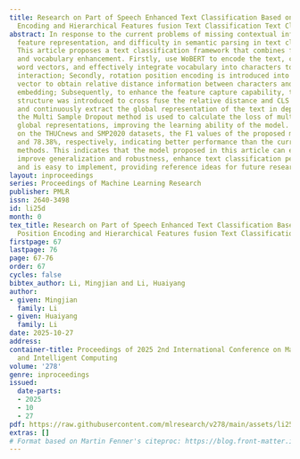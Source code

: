 ```yaml
---
title: Research on Part of Speech Enhanced Text Classification Based on Rotation Position
  Encoding and Hierarchical Features fusion Text Classification Text Classification
abstract: In response to the current problems of missing contextual information, incomplete
  feature representation, and difficulty in semantic parsing in text classification.
  This article proposes a text classification framework that combines feature fusion
  and vocabulary enhancement. Firstly, use WoBERT to encode the text, collect dynamic
  word vectors, and effectively integrate vocabulary into characters to enhance boundary
  interaction; Secondly, rotation position encoding is introduced into the character
  vector to obtain relative distance information between characters and improve feature
  embedding; Subsequently, to enhance the feature capture capability, the D-mixup
  structure was introduced to cross fuse the relative distance and CLS information,
  and continuously extract the global representation of the text in depth; Finally,
  the Multi Sample Dropout method is used to calculate the loss of multi-level mixed
  global representations, improving the learning ability of the model. In the experiments
  on the THUCnews and SMP2020 datasets, the F1 values of the proposed model were 94.72%
  and 78.38%, respectively, indicating better performance than the current research
  methods. This indicates that the model proposed in this article can effectively
  improve generalization and robustness, enhance text classification performance,
  and is easy to implement, providing reference ideas for future research.
layout: inproceedings
series: Proceedings of Machine Learning Research
publisher: PMLR
issn: 2640-3498
id: li25d
month: 0
tex_title: Research on Part of Speech Enhanced Text Classification Based on Rotation
  Position Encoding and Hierarchical Features fusion Text Classification Text Classification
firstpage: 67
lastpage: 76
page: 67-76
order: 67
cycles: false
bibtex_author: Li, Mingjian and Li, Huaiyang
author:
- given: Mingjian
  family: Li
- given: Huaiyang
  family: Li
date: 2025-10-27
address:
container-title: Proceedings of 2025 2nd International Conference on Machine Learning
  and Intelligent Computing
volume: '278'
genre: inproceedings
issued:
  date-parts:
  - 2025
  - 10
  - 27
pdf: https://raw.githubusercontent.com/mlresearch/v278/main/assets/li25d/li25d.pdf
extras: []
# Format based on Martin Fenner's citeproc: https://blog.front-matter.io/posts/citeproc-yaml-for-bibliographies/
---
```

